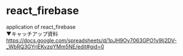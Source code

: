 # react_firebase
application of react_firebase<br />
▼キャッチアップ資料<br />
https://docs.google.com/spreadsheets/d/1pJH9Oy7063GPO1y9Ij2DV-_WbRQ3GYrjEKvzqYMm5NE/edit#gid=0
